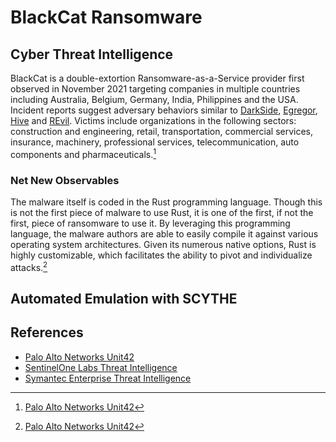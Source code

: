 # BlackCat Ransomware

## Cyber Threat Intelligence
BlackCat is a double-extortion Ransomware-as-a-Service provider first observed in November 2021 targeting companies in multiple countries including Australia, Belgium, Germany, India, Philippines and the USA. Incident reports suggest adversary behaviors similar to [DarkSide](https://github.com/scythe-io/community-threats/tree/master/DarkSide), [Egregor](https://github.com/scythe-io/community-threats/tree/master/Egregor), [Hive](https://github.com/scythe-io/community-threats/tree/master/Hive) and [REvil](https://github.com/scythe-io/community-threats/tree/master/REvil). Victims include organizations in the following sectors: construction and engineering, retail, transportation, commercial services, insurance, machinery, professional services, telecommunication, auto components and pharmaceuticals.[^1]

### Net New Observables
The malware itself is coded in the Rust programming language. Though this is not the first piece of malware to use Rust, it is one of the first, if not the first, piece of ransomware to use it. By leveraging this programming language, the malware authors are able to easily compile it against various operating system architectures. Given its numerous native options, Rust is highly customizable, which facilitates the ability to pivot and individualize attacks.[^1]

## Automated Emulation with SCYTHE


## References
- [Palo Alto Networks Unit42](https://unit42.paloaltonetworks.com/blackcat-ransomware/)
- [SentinelOne Labs Threat Intelligence](https://www.sentinelone.com/labs/blackcat-ransomware-highly-configurable-rust-driven-raas-on-the-prowl-for-victims/)
- [Symantec Enterprise Threat Intelligence](https://symantec-enterprise-blogs.security.com/blogs/threat-intelligence/noberus-blackcat-alphv-rust-ransomware)

[^1]: [Palo Alto Networks Unit42](https://unit42.paloaltonetworks.com/blackcat-ransomware/)
[^2]: [SentinelOne Labs Threat Intelligence](https://www.sentinelone.com/labs/blackcat-ransomware-highly-configurable-rust-driven-raas-on-the-prowl-for-victims/)
[^3]: [Symantec Enterprise Threat Intelligence](https://symantec-enterprise-blogs.security.com/blogs/threat-intelligence/noberus-blackcat-alphv-rust-ransomware)